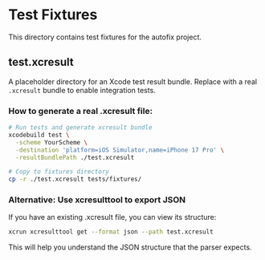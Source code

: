 # Test Fixtures

This directory contains test fixtures for the autofix project.

## test.xcresult

A placeholder directory for an Xcode test result bundle. Replace with a real `.xcresult` bundle to enable integration tests.

### How to generate a real .xcresult file:

```bash
# Run tests and generate xcresult bundle
xcodebuild test \
  -scheme YourScheme \
  -destination 'platform=iOS Simulator,name=iPhone 17 Pro' \
  -resultBundlePath ./test.xcresult

# Copy to fixtures directory
cp -r ./test.xcresult tests/fixtures/
```

### Alternative: Use xcresulttool to export JSON

If you have an existing .xcresult file, you can view its structure:

```bash
xcrun xcresulttool get --format json --path test.xcresult
```

This will help you understand the JSON structure that the parser expects.
